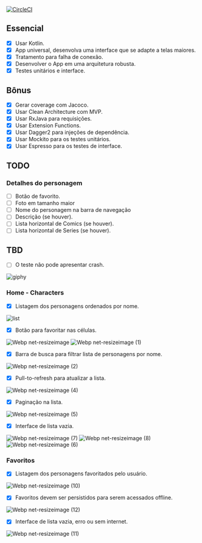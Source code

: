 [![CircleCI](https://circleci.com/gh/dpedroza/marvel-characters.svg?style=svg)](https://circleci.com/gh/dpedroza/marvel-characters)

## Essencial

- [x] Usar Kotlin.
- [x] App universal, desenvolva uma interface que se adapte a telas maiores.
- [x] Tratamento para falha de conexão.
- [x] Desenvolver o App em uma arquitetura robusta.
- [x] Testes unitários e interface.

## Bônus

- [x] Gerar coverage com Jacoco.
- [x] Usar Clean Architecture com MVP.
- [x] Usar RxJava para requisições.
- [x] Usar Extension Functions.
- [x] Usar Dagger2 para injeções de dependência.
- [x] Usar Mockito para os testes unitários.
- [x] Usar Espresso para os testes de interface.

## TODO
### Detalhes do personagem

- [ ] Botão de favorito.
- [ ] Foto em tamanho maior 
- [ ] Nome do personagem na barra de navegação
- [ ] Descrição (se houver).
- [ ] Lista horizontal de Comics (se houver).
- [ ] Lista horizontal de Series (se houver).

## TBD

- [ ] O teste não pode apresentar crash.


![giphy](https://user-images.githubusercontent.com/9497411/85238544-0cc08080-b405-11ea-85e9-aedb80964ccc.gif)


### Home - Characters


- [x] Listagem dos personagens ordenados por nome.


![list](https://user-images.githubusercontent.com/9497411/85237315-4e006280-b3fc-11ea-8276-4a5691c24f50.png)


- [x] Botão para favoritar nas células.

![Webp net-resizeimage](https://user-images.githubusercontent.com/9497411/85237677-0d561880-b3ff-11ea-82ae-df9fdb2ed002.png)
![Webp net-resizeimage (1)](https://user-images.githubusercontent.com/9497411/85237693-2fe83180-b3ff-11ea-8be5-1646181d3a13.png)


- [x] Barra de busca para filtrar lista de personagens por nome.


![Webp net-resizeimage (2)](https://user-images.githubusercontent.com/9497411/85237795-cc123880-b3ff-11ea-93fe-54e1d7dd88f4.png)


- [x] Pull-to-refresh para atualizar a lista.


![Webp net-resizeimage (4)](https://user-images.githubusercontent.com/9497411/85237862-4ba00780-b400-11ea-9154-37fca6922a5b.png)


- [x] Paginação na lista.


![Webp net-resizeimage (5)](https://user-images.githubusercontent.com/9497411/85237938-d7b22f00-b400-11ea-87db-ec2f0d15e184.png)


- [x] Interface de lista vazia.


![Webp net-resizeimage (7)](https://user-images.githubusercontent.com/9497411/85237965-07613700-b401-11ea-97c2-0a76dd27f28a.png)
![Webp net-resizeimage (8)](https://user-images.githubusercontent.com/9497411/85238219-ef8ab280-b402-11ea-81bf-175c68010b9b.png)
![Webp net-resizeimage (6)](https://user-images.githubusercontent.com/9497411/85237947-ec8ec280-b400-11ea-9774-017edac37029.png)


### Favoritos


- [x] Listagem dos personagens favoritados pelo usuário.


![Webp net-resizeimage (10)](https://user-images.githubusercontent.com/9497411/85238452-64aab780-b404-11ea-8916-183817d34f1e.png)


- [x] Favoritos devem ser persistidos para serem acessados offline.


![Webp net-resizeimage (12)](https://user-images.githubusercontent.com/9497411/85238702-329a5500-b406-11ea-8ac2-eca060b7e063.png)


- [x] Interface de lista vazia, erro ou sem internet.


![Webp net-resizeimage (11)](https://user-images.githubusercontent.com/9497411/85238489-a63b6280-b404-11ea-8709-28b28af06a1f.png)
